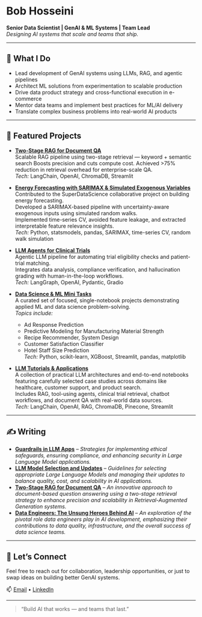 # Bob Hosseini  
**Senior Data Scientist | GenAI & ML Systems | Team Lead**  
*Designing AI systems that scale and teams that ship.*

---

## 🔧 What I Do
- Lead development of GenAI systems using LLMs, RAG, and agentic pipelines
- Architect ML solutions from experimentation to scalable production
- Drive data product strategy and cross-functional execution in e-commerce
- Mentor data teams and implement best practices for ML/AI delivery
- Translate complex business problems into real-world AI products

---

## 🚀 Featured Projects

- [**Two-Stage RAG for Document QA**](https://github.com/bab-git/two-stage-conrag)  
  Scalable RAG pipeline using two-stage retrieval — keyword + semantic search
  Boosts precision and cuts compute cost. Achieved >75% reduction in retrieval overhead for enterprise-scale QA.  
  *Tech:* LangChain, OpenAI, ChromaDB, Streamlit

- [**Energy Forecasting with SARIMAX & Simulated Exogenous Variables**](https://github.com/bab-git/SDS-CP027-watt-wise/tree/dev_bob/submissions/team/bob-hosseini)  
  Contributed to the SuperDataScience collaborative project on building energy forecasting.  
  Developed a SARIMAX-based pipeline with uncertainty-aware exogenous inputs using simulated random walks.  
  Implemented time-series CV, avoided feature leakage, and extracted interpretable feature relevance insights.  
  *Tech:* Python, statsmodels, pandas, SARIMAX, time-series CV, random walk simulation

- [**LLM Agents for Clinical Trials**](https://github.com/bab-git/llm_pharma)  
  Agentic LLM pipeline for automating trial eligibility checks and patient-trial matching.  
  Integrates data analysis, compliance verification, and hallucination grading with human-in-the-loop workflows.  
  *Tech:* LangGraph, OpenAI, Pydantic, Gradio

- [**Data Science & ML Mini Tasks**](https://github.com/bab-git/data-science-and-ml-mini-projects)  
  A curated set of focused, single-notebook projects demonstrating applied ML and data science problem-solving.  
  *Topics include:*  
  - Ad Response Prediction  
  - Predictive Modeling for Manufacturing Material Strength  
  - Recipe Recommender, System Design  
  - Customer Satisfaction Classifier
  - Hotel Staff Size Prediction  
  *Tech:* Python, scikit-learn, XGBoost, Streamlit, pandas, matplotlib

- [**LLM Tutorials & Applications**](https://github.com/bab-git/llm-tutorials)  
  A collection of practical LLM architectures and end-to-end notebooks featuring carefully selected case studies across domains like healthcare, customer support, and product search.  
  Includes RAG, tool-using agents, clinical trial retrieval, chatbot workflows, and document QA with real-world data sources.  
  *Tech:* LangChain, OpenAI, RAG, ChromaDB, Pinecone, Streamlit


---

## ✍️ Writing

- **[Guardrails in LLM Apps](https://www.linkedin.com/feed/update/urn:li:ugcPost:7275192025069621248/)** – *Strategies for implementing ethical safeguards, ensuring compliance, and enhancing security in Large Language Model applications.*
- **[LLM Model Selection and Updates](https://medium.com/@bbkhosseini/llm-model-selection-and-updates-c6448b23eb36)** – *Guidelines for selecting appropriate Large Language Models and managing their updates to balance quality, cost, and scalability in AI applications.*
- **[Two-Stage RAG for Document QA](https://medium.com/@bbkhosseini/two-stage-consecutive-rag-for-document-qa-enhancing-precision-and-scalability-ac2af206babd)** – *An innovative approach to document-based question answering using a two-stage retrieval strategy to enhance precision and scalability in Retrieval-Augmented Generation systems.*
- **[Data Engineers: The Unsung Heroes Behind AI](https://www.linkedin.com/feed/update/urn:li:ugcPost:7209355924925202432/)** – *An exploration of the pivotal role data engineers play in AI development, emphasizing their contributions to data quality, infrastructure, and the overall success of data science teams.*



---

## 💬 Let’s Connect

Feel free to reach out for collaboration, leadership opportunities, or just to swap ideas on building better GenAI systems.


📫 [Email](mailto:bbkhosseini@gmail.com) • [LinkedIn](https://www.linkedin.com/in/bhosseini)

---

> “Build AI that works — and teams that last.”


<!--
**bab-git/bab-git** is a ✨ _special_ ✨ repository because its `README.md` (this file) appears on your GitHub profile.

Here are some ideas to get you started:

- 🔭 I’m currently working on ...
- 🌱 I’m currently learning ...
- 👯 I’m looking to collaborate on ...
- 🤔 I’m looking for help with ...
- 💬 Ask me about ...
- 📫 How to reach me: ...
- 😄 Pronouns: ...
- ⚡ Fun fact: ...
-->



